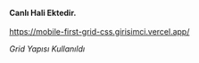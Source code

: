 
**Canlı Hali Ektedir.**<br/><br/>
https://mobile-first-grid-css.girisimci.vercel.app/


*Grid Yapısı Kullanıldı*
